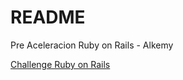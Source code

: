 # README

Pre Aceleracion Ruby on Rails - Alkemy

[Challenge Ruby on Rails](https://drive.google.com/file/d/1hhksipAy3TrNetfzOAqXCqAgtxOeIBUx/view)